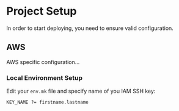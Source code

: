 # Project Setup

In order to start deploying, you need to ensure valid configuration.




## AWS

AWS specific configuration...




### Local Environment Setup

Edit your `env.mk` file and specify name of you IAM SSH key:

```
KEY_NAME ?= firstname.lastname
```
